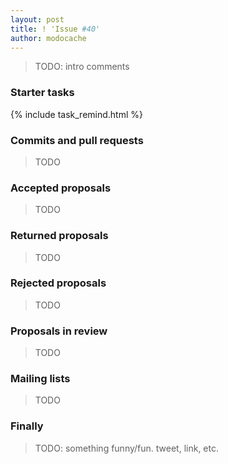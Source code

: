 ```yaml
---
layout: post
title: ! 'Issue #40'
author: modocache
---
```


> TODO: intro comments

<!--excerpt-->

### Starter tasks

{% include task_remind.html %}

### Commits and pull requests

> TODO

### Accepted proposals

> TODO

### Returned proposals

> TODO

### Rejected proposals

> TODO

### Proposals in review

> TODO

### Mailing lists

> TODO

### Finally

> TODO: something funny/fun. tweet, link, etc. 
